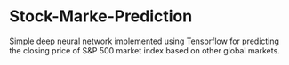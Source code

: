 # Stock-Marke-Prediction
Simple deep neural network implemented using Tensorflow for predicting the closing price of S&amp;P 500 market index based on other global markets.
